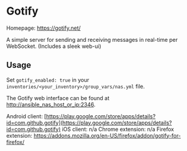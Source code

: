 # Gotify

Homepage: <https://gotify.net/>

A simple server for sending and receiving messages in real-time per WebSocket. (Includes a sleek web-ui)

## Usage

Set `gotify_enabled: true` in your `inventories/<your_inventory>/group_vars/nas.yml` file.

The Gotify web interface can be found at <http://ansible_nas_host_or_ip:2346>.

Android client: [https://play.google.com/store/apps/details?id=com.github.gotify](https://play.google.com/store/apps/details?id=com.github.gotify)
iOS client: n/a
Chrome extension: n/a
Firefox extension: <https://addons.mozilla.org/en-US/firefox/addon/gotify-for-firefox/>
